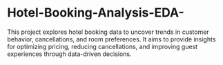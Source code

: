 # Hotel-Booking-Analysis-EDA-
This project explores hotel booking data to uncover trends in customer behavior, cancellations, and room preferences. It aims to provide insights for optimizing pricing, reducing cancellations, and improving guest experiences through data-driven decisions.
